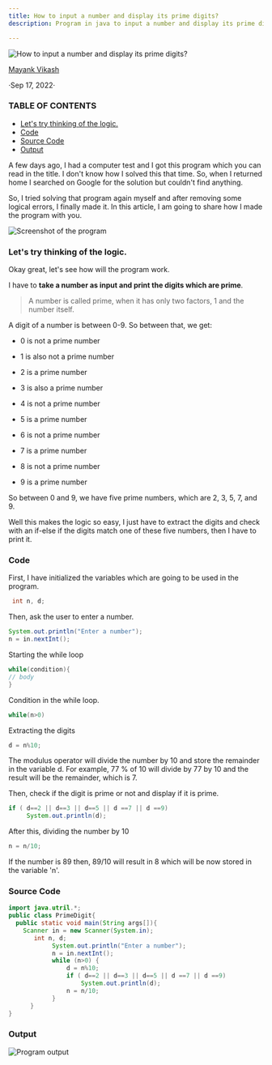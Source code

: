 ```yaml
---
title: How to input a number and display its prime digits?
description: Program in java to input a number and display its prime digits.

---
```




![How to input a number and display its prime digits?](https://mayankvikash.in/posts/how-to-input-a-number-and-display-its-prime-digits/0VzaTz-zi.jpg)

[Mayank Vikash](https://twitter.com/MayankVikash1)

·Sep 17, 2022·

### TABLE OF CONTENTS

-   [Let's try thinking of the logic.](#lets-try-thinking-of-the-logic)
-   [Code](#code)
-   [Source Code](#source-code)
-   [Output](#output)

A few days ago, I had a computer test and I got this program which you can read in the title. I don't know how I solved this that time. So, when I returned home I searched on Google for the solution but couldn't find anything.

So, I tried solving that program again myself and after removing some logical errors, I finally made it. In this article, I am going to share how I made the program with you.

![Screenshot of the program](https://mayankvikash.in/posts/how-to-input-a-number-and-display-its-prime-digits/wzSjJFy1d.jpeg)

### Let's try thinking of the logic.

Okay great, let's see how will the program work.

I have to  **take a number as input and print the digits which are prime**.

> A number is called prime, when it has only two factors, 1 and the number itself.

A digit of a number is between 0-9. So between that, we get:

-   0 is not a prime number
    
-   1 is also not a prime number
    
-   2 is a prime number
    
-   3 is also a prime number
    
-   4 is not a prime number
    
-   5 is a prime number
    
-   6 is not a prime number
    
-   7 is a prime number
    
-   8 is not a prime number
    
-   9 is a prime number
    

So between 0 and 9, we have five prime numbers, which are 2, 3, 5, 7, and 9.

Well this makes the logic so easy, I just have to extract the digits and check with an if-else if the digits match one of these five numbers, then I have to print it.

### Code

First, I have initialized the variables which are going to be used in the program.



```java
 int n, d;
```

Then, ask the user to enter a number.


```java
System.out.println("Enter a number");
n = in.nextInt();
```

Starting the while loop
```java
while(condition){
// body
}
```

Condition in the while loop.

```java
while(n>0)
```

Extracting the digits



```java
d = n%10;

```

The modulus operator will divide the number by 10 and store the remainder in the variable d. For example, 77 % of 10 will divide by 77 by 10 and the result will be the remainder, which is 7.

Then, check if the digit is prime or not and display if it is prime.



```java
if ( d==2 || d==3 || d==5 || d ==7 || d ==9)
     System.out.println(d);

```

After this, dividing the number by 10

```java
n = n/10;
```

If the number is 89 then, 89/10 will result in 8 which will be now stored in the variable 'n'.

###  Source Code



```java
import java.utril.*;
public class PrimeDigit{
  public static void main(String args[]){
    Scanner in = new Scanner(System.in);
       int n, d;
            System.out.println("Enter a number");
            n = in.nextInt();
            while (n>0) {
                d = n%10;
                if ( d==2 || d==3 || d==5 || d ==7 || d ==9)
                    System.out.println(d);
                n = n/10;
            }
      }
}

```

### Output

![Program output](https://mayankvikash.in/posts/how-to-input-a-number-and-display-its-prime-digits/pkH95Flbc.jpeg)


